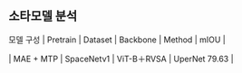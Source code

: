## 소타모델 분석

모델 구성
| Pretrain | Dataset |	Backbone |	Method |	mIOU |

| MAE + MTP |	SpaceNetv1 |	ViT-B＋RVSA |	UperNet	79.63 |
